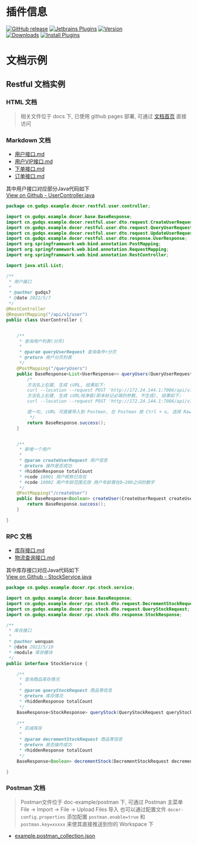 # 插件信息
[release-img]: https://img.shields.io/github/release/docer-savior/docer-savior-idea-plugin.svg
[latest-release]: https://github.com/docer-savior/docer-savior-idea-plugin/releases/latest
[plugin-img]: https://img.shields.io/badge/plugin-16860-orange.svg
[plugin]: https://plugins.jetbrains.com/plugin/16860
[jet-img]: https://img.shields.io/badge/plugin-Install%20Plugin-4597ff.svg
[jet]: http://localhost:63342/api/installPlugin?action=install&pluginId=gudqs7.github.io.doc-savior

[![GitHub release][release-img]][latest-release] [![Jetbrains Plugins][plugin-img]][plugin]
[![Version](http://phpstorm.espend.de/badge/16860/version)][plugin]  
[![Downloads](http://phpstorm.espend.de/badge/16860/downloads)][plugin]
[![Install Plugins][jet-img]][jet]

# 文档示例

## Restful 文档实例

### HTML 文档

> 相关文件位于 docs 下, 已使用 github pages 部署, 可通过 [文档首页](https://docer-savior.github.io/docer-savior-plugin-usage-examples/) 直接访问

### Markdown 文档

- [用户接口.md](https://github.com/docer-savior/docer-savior-plugin-usage-examples/blob/master/doc-example/restful/%E7%94%A8%E6%88%B7%E6%A8%A1%E5%9D%97/%E7%94%A8%E6%88%B7%E6%8E%A5%E5%8F%A3.md)
- [用户VIP接口.md](https://github.com/docer-savior/docer-savior-plugin-usage-examples/blob/master/doc-example/restful/%E7%94%A8%E6%88%B7%E6%A8%A1%E5%9D%97/%E7%94%A8%E6%88%B7VIP%E6%8E%A5%E5%8F%A3.md)
- [下单接口.md](https://github.com/docer-savior/docer-savior-plugin-usage-examples/blob/master/doc-example/restful/%E8%AE%A2%E5%8D%95%E6%A8%A1%E5%9D%97/%E4%B8%8B%E5%8D%95%E6%8E%A5%E5%8F%A3.md)
- [订单接口.md](https://github.com/docer-savior/docer-savior-plugin-usage-examples/blob/master/doc-example/restful/%E8%AE%A2%E5%8D%95%E6%A8%A1%E5%9D%97/%E8%AE%A2%E5%8D%95%E6%8E%A5%E5%8F%A3.md)

其中用户接口对应部分Java代码如下  
[View on Github - UserController.java](https://github.com/docer-savior/docer-savior-plugin-usage-examples/blob/master/src/main/java/cn/gudqs/example/docer/restful/user/controller/UserController.java)
```java
package cn.gudqs.example.docer.restful.user.controller;

import cn.gudqs.example.docer.base.BaseResponse;
import cn.gudqs.example.docer.restful.user.dto.request.CreateUserRequest;
import cn.gudqs.example.docer.restful.user.dto.request.QueryUserRequest;
import cn.gudqs.example.docer.restful.user.dto.request.UpdateUserRequest;
import cn.gudqs.example.docer.restful.user.dto.response.UserResponse;
import org.springframework.web.bind.annotation.PostMapping;
import org.springframework.web.bind.annotation.RequestMapping;
import org.springframework.web.bind.annotation.RestController;

import java.util.List;

/**
 * 用户接口
 *
 * @author gudqs7
 * @date 2022/5/7
 */
@RestController
@RequestMapping("/api/v1/user")
public class UserController {


    /**
     * 查询用户列表(分页)
     *
     * @param queryUserRequest 查询条件+分页
     * @return 用户分页列表
     */
    @PostMapping("/queryUsers")
    public BaseResponse<List<UserResponse>> queryUsers(QueryUserRequest queryUserRequest) {
        /*
        方法名上右键, 生成 cURL, 结果如下:
        curl --location --request POST 'http://172.24.144.1:7086/api/v1/user/queryUsers' --header 'Content-Type: application/x-www-form-urlencoded' --data-urlencode 'pageNumber=1' --data-urlencode 'pageSize=20' --data-urlencode 'searchKeyword=模糊搜索词23' --data-urlencode 'gender=2' --data-urlencode 'ageStart=51' --data-urlencode 'ageEnd=40' --data-urlencode 'registerTimeStart=2022-05-09' --data-urlencode 'registerTimeEnd=2022-05-09'
        方法名上右键, 生成 cURL纯净版(即未标记必填的参数, 不生成), 结果如下:
        curl --location --request POST 'http://172.24.144.1:7086/api/v1/user/queryUsers' --header 'Content-Type: application/x-www-form-urlencoded' --data-urlencode 'pageNumber=1' --data-urlencode 'pageSize=20'

        提一句, cURL 可直接导入到 Postman, 在 Postman 按 Ctrl + o, 选择 Raw Text, 粘贴, 点两次橙色按钮确定即可.
         */
        return BaseResponse.success();
    }


    /**
     * 新增一个用户
     *
     * @param createUserRequest 用户信息
     * @return 操作是否成功
     * #hiddenResponse totalCount
     * #code 10001 用户昵称已存在
     * #code 10002 用户年龄范围无效 用户年龄需在0~200之间的数字
     */
    @PostMapping("/createUser")
    public BaseResponse<Boolean> createUser(CreateUserRequest createUserRequest) {
        return BaseResponse.success();
    }

}
```

### RPC 文档

- [库存接口.md](https://github.com/docer-savior/docer-savior-plugin-usage-examples/blob/master/doc-example/rpc/%E5%BA%93%E5%AD%98%E6%A8%A1%E5%9D%97/%E5%BA%93%E5%AD%98%E6%8E%A5%E5%8F%A3.md)
- [物流查询接口.md](https://github.com/docer-savior/docer-savior-plugin-usage-examples/blob/master/doc-example/rpc/%E7%89%A9%E6%B5%81%E6%A8%A1%E5%9D%97/%E7%89%A9%E6%B5%81%E6%9F%A5%E8%AF%A2%E6%8E%A5%E5%8F%A3.md)

其中库存接口对应Java代码如下  
[View on Github - StockService.java](https://github.com/docer-savior/docer-savior-plugin-usage-examples/blob/master/src/main/java/cn/gudqs/example/docer/rpc/stock/service/StockService.java)
```java
package cn.gudqs.example.docer.rpc.stock.service;

import cn.gudqs.example.docer.base.BaseResponse;
import cn.gudqs.example.docer.rpc.stock.dto.request.DecrementStockRequest;
import cn.gudqs.example.docer.rpc.stock.dto.request.QueryStockRequest;
import cn.gudqs.example.docer.rpc.stock.dto.response.StockResponse;

/**
 * 库存接口
 *
 * @author wenquan
 * @date 2022/5/10
 * #module 库存模块
 */
public interface StockService {

    /**
     * 查询商品库存情况
     *
     * @param queryStockRequest 商品等信息
     * @return 库存情况
     * #hiddenResponse totalCount
     */
    BaseResponse<StockResponse> queryStock(QueryStockRequest queryStockRequest);

    /**
     * 扣减库存
     *
     * @param decrementStockRequest 商品等信息
     * @return 是否操作成功
     * #hiddenResponse totalCount
     */
    BaseResponse<Boolean> decrementStock(DecrementStockRequest decrementStockRequest);

}
```

### Postman 文档

> Postman文件位于 doc-example/postman 下, 可通过 Postman 主菜单 File -> Import -> File -> Upload Files 导入
> 也可以通过配置文件 `docer-config.properties` 添加配置 `postman.enable=true` 和 `postman.key=xxxxx` 来使其直接推送到你的 Workspace 下 

- [example.postman_collection.json](https://github.com/docer-savior/docer-savior-plugin-usage-examples/blob/master/doc-example/postman/example.postman_collection.json)

